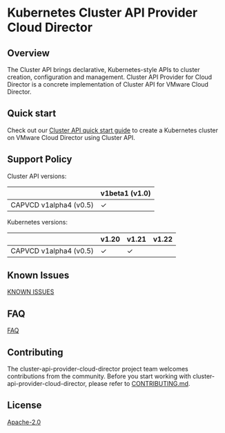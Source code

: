 # Kubernetes Cluster API Provider Cloud Director

## Overview
The Cluster API brings declarative, Kubernetes-style APIs to cluster creation, configuration and management. Cluster API Provider for Cloud Director is a concrete implementation of Cluster API for VMware Cloud Director.

## Quick start
Check out our [Cluster API quick start guide](docs/QUICKSTART.md) to create a Kubernetes cluster on VMware Cloud Director 
using Cluster API.

## Support Policy

Cluster API versions:

|                        | v1beta1 (v1.0) |
| -----------------------| -------------- |
| CAPVCD v1alpha4 (v0.5) |     ✓          |

Kubernetes versions:

|                        | v1.20 | v1.21 | v1.22 |
| -----------------------| ----- | ----- | ----- |
| CAPVCD v1alpha4 (v0.5) | ✓     | ✓     |       |

## Known Issues
[KNOWN ISSUES](docs/KNOWNISSUES.md)

## FAQ
[FAQ](docs/FAQ.md)


## Contributing

The cluster-api-provider-cloud-director project team welcomes contributions from the community. Before you start working with cluster-api-provider-cloud-director, please refer to [CONTRIBUTING.md](CONTRIBUTING.md).

## License
[Apache-2.0](LICENSE)

